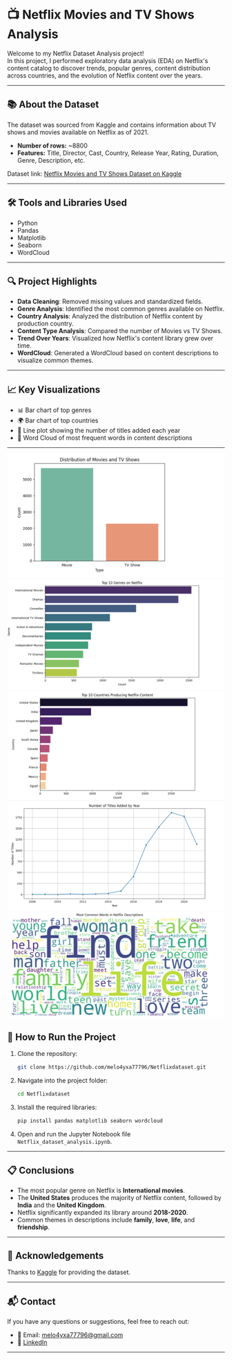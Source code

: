 
# 📺 Netflix Movies and TV Shows Analysis

Welcome to my Netflix Dataset Analysis project!  
In this project, I performed exploratory data analysis (EDA) on Netflix's content catalog to discover trends, popular genres, content distribution across countries, and the evolution of Netflix content over the years.

---

## 📚 About the Dataset

The dataset was sourced from Kaggle and contains information about TV shows and movies available on Netflix as of 2021.

- **Number of rows:** ~8800
- **Features:** Title, Director, Cast, Country, Release Year, Rating, Duration, Genre, Description, etc.

Dataset link: [Netflix Movies and TV Shows Dataset on Kaggle](https://www.kaggle.com/datasets/shivamb/netflix-shows)

---

## 🛠 Tools and Libraries Used

- Python
- Pandas
- Matplotlib
- Seaborn
- WordCloud

---

## 🔍 Project Highlights

- **Data Cleaning**: Removed missing values and standardized fields.
- **Genre Analysis**: Identified the most common genres available on Netflix.
- **Country Analysis**: Analyzed the distribution of Netflix content by production country.
- **Content Type Analysis**: Compared the number of Movies vs TV Shows.
- **Trend Over Years**: Visualized how Netflix's content library grew over time.
- **WordCloud**: Generated a WordCloud based on content descriptions to visualize common themes.

---

## 📈 Key Visualizations

- 📊 Bar chart of top genres
- 🌍 Bar chart of top countries
- 📆 Line plot showing the number of titles added each year
- 🧩 Word Cloud of most frequent words in content descriptions

---
![Distribution of Movies and TV Shows](https://github.com/melo4yxa77796/Netflixdataset/blob/main/Screenshot%202025-04-27%20at%2017.52.46.png)
![Top 10 Genres on Netflix](https://github.com/melo4yxa77796/Netflixdataset/blob/main/Screenshot%202025-04-27%20at%2017.52.58.png)
![Top 10 Countries Producing Netflix Content](https://github.com/melo4yxa77796/Netflixdataset/blob/main/Screenshot%202025-04-27%20at%2017.53.06.png)
![Number of Titles Added by Year](https://github.com/melo4yxa77796/Netflixdataset/blob/main/Screenshot%202025-04-27%20at%2017.53.16.png)
![Most Common Words in Netflix Descriptions](https://github.com/melo4yxa77796/Netflixdataset/blob/main/Screenshot%202025-04-27%20at%2017.53.26.png)

## 🚀 How to Run the Project

1. Clone the repository:
    ```bash
    git clone https://github.com/melo4yxa77796/Netflixdataset.git
    ```

2. Navigate into the project folder:
    ```bash
    cd Netflixdataset
    ```

3. Install the required libraries:
    ```bash
    pip install pandas matplotlib seaborn wordcloud
    ```

4. Open and run the Jupyter Notebook file `Netflix_dataset_analysis.ipynb`.

---

## 📋 Conclusions

- The most popular genre on Netflix is **International movies**.
- The **United States** produces the majority of Netflix content, followed by **India** and the **United Kingdom**.
- Netflix significantly expanded its library around **2018-2020**.
- Common themes in descriptions include **family**, **love**, **life**, and **friendship**.

---

## 🙌 Acknowledgements

Thanks to [Kaggle](https://www.kaggle.com/datasets/shivamb/netflix-shows) for providing the dataset.

---

## 📬 Contact

If you have any questions or suggestions, feel free to reach out:

- 📧 Email: melo4yxa77796@gmail.com
- 💼 [LinkedIn](https://www.linkedin.com/in/yuliia-kotenko-34601313a/)

---

